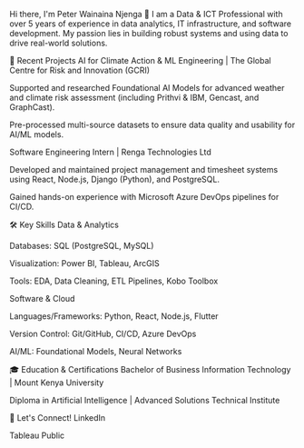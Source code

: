 Hi there, I'm Peter Wainaina Njenga 👋
I am a Data & ICT Professional with over 5 years of experience in data analytics, IT infrastructure, and software development. My passion lies in building robust systems and using data to drive real-world solutions.

💼 Recent Projects
AI for Climate Action & ML Engineering | The Global Centre for Risk and Innovation (GCRI)

Supported and researched Foundational AI Models for advanced weather and climate risk assessment (including Prithvi & IBM, Gencast, and GraphCast).

Pre-processed multi-source datasets to ensure data quality and usability for AI/ML models.

Software Engineering Intern | Renga Technologies Ltd

Developed and maintained project management and timesheet systems using React, Node.js, Django (Python), and PostgreSQL.

Gained hands-on experience with Microsoft Azure DevOps pipelines for CI/CD.

🛠️ Key Skills
Data & Analytics

Databases: SQL (PostgreSQL, MySQL)

Visualization: Power BI, Tableau, ArcGIS

Tools: EDA, Data Cleaning, ETL Pipelines, Kobo Toolbox

Software & Cloud

Languages/Frameworks: Python, React, Node.js, Flutter

Version Control: Git/GitHub, CI/CD, Azure DevOps

AI/ML: Foundational Models, Neural Networks

🎓 Education & Certifications
Bachelor of Business Information Technology | Mount Kenya University

Diploma in Artificial Intelligence | Advanced Solutions Technical Institute


🔗 Let's Connect!
LinkedIn

Tableau Public
